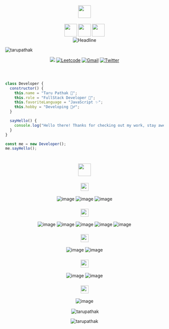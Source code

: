 <h1 align="center" style="color:#faebee">
  <img height="40px" src="https://img.shields.io/badge/-Hello world!👋-faebee?&style=for-the-badge&logoWidth=50" />
</h1>
<div align="center">
  <img height="40px" src="https://img.shields.io/badge/-I'm-faebee?&style=for-the-badge&logoWidth=50" />
  <img height="40px" src="https://img.shields.io/badge/-TARU-333d7a?&style=for-the-badge&logoWidth=50" />
  <img height="40px" src="https://img.shields.io/badge/-PATHAK-faebee?&style=for-the-badge&logoWidth=50" />

  <br>

  <img src="https://readme-typing-svg.herokuapp.com/?color=333d7a%&size=32&center=true&vCenter=true&width=600&height=50&pause=1000&vCenter=true&background=faebee&lines=Hi+there+I%27m+Taru+Pathak+%F0%9F%91%8B;Full-stack+Developer;Problem+Solver;Open%20Source%20Enthusiast;" alt="Headline" />

<p align="left"> <img src="https://komarev.com/ghpvc/?username=tarupathak&label=Profile%20views&color=0e75b6&style=flat" alt="tarupathak" /> </p>
  <a href="https://www.linkedin.com/in/taru-pathak-747660247/"><img src="https://img.shields.io/badge/LinkedIn-0077B5?style=for-the-badge&logo=linkedin&logoColor=white" /></a>
  <a href="https://leetcode.com/taru_pathak/"><img src="https://img.shields.io/badge/Leetcode-FFA500?style=for-the-badge&logo=leetcode&logoColor=white" alt="Leetcode" /></a>
  <a href="mailto:pathaktaru2002@gmail.com"><img src="https://img.shields.io/badge/Gmail-D14836?style=for-the-badge&logo=gmail&logoColor=white" alt="Gmail" /></a>
  <a href="https://x.com/PathakTaru2002"><img src="https://img.shields.io/badge/Twitter-1DA1F2?style=for-the-badge&logo=twitter&logoColor=white" alt="Twitter" /></a>
</div>
<br />


```js


class Developer {
  constructor() {
    this.name = "Taru Pathak 🚀";
    this.role = "FullStack Developer 🎨";
    this.favoriteLanguage = "JavaScript ✨";
    this.hobby = "Developing 🚴‍♂️";
  }

  sayHello() {
    console.log("Hello there! Thanks for checking out my work, stay awesome! 😎");
  }
}

const me = new Developer();
me.sayHello();


```

<h1 align="center">
  <img height="40px" src="https://img.shields.io/badge/-My Tech Stack-faebee?&style=for-the-badge&logoWidth=50" />
</h1>
<div align="center">
        
<h3 align="center">
  <img height="25px" src="https://img.shields.io/badge/-Languages-faebee?&style=for-the-badge&logoWidth=50" />
</h3>

![image](https://img.shields.io/badge/JavaScript-007ACC?style=for-the-badge&logo=javascript&logoColor=white)
![image](https://img.shields.io/badge/C%2B%2B-00599C?style=for-the-badge&logo=c%2B%2B&logoColor=white)
![image](https://img.shields.io/badge/Python-14354C?style=for-the-badge&logo=python&logoColor=white)

<h3 align="center">
  <img height="25px" src="https://img.shields.io/badge/-Frontend Frameworks and Libraries-faebee?&style=for-the-badge&logoWidth=50" />
</h3>

![image](https://img.shields.io/badge/React-%2320232a.svg?style=for-the-badge&logo=react&logoColor=%2361DAFB)
![image](https://img.shields.io/badge/Redux-%23764abc.svg?style=for-the-badge&logo=redux&logoColor=white)
![image](https://img.shields.io/badge/Context%20API-%2320232a.svg?style=for-the-badge&logo=react&logoColor=%2361DAFB)
![image](https://img.shields.io/badge/React%20Native-%2320232a.svg?style=for-the-badge&logo=react&logoColor=%2361DAFB)
![image](https://img.shields.io/badge/Next.js-000000?style=for-the-badge&logo=next.js&logoColor=white)

<h3 align="center">
  <img height="25px" src="https://img.shields.io/badge/-Backend Frameworks and Libraries-faebee?&style=for-the-badge&logoWidth=50" />
</h3>

![image](https://img.shields.io/badge/Node.js-43853D?style=for-the-badge&logo=node.js&logoColor=white)
![image](https://img.shields.io/badge/Express.js-404D59?style=for-the-badge&logo=express&logoColor=white)

<h3 align="center">
  <img height="25px" src="https://img.shields.io/badge/-Databases-faebee?&style=for-the-badge&logoWidth=50" />
</h3>

![image](https://img.shields.io/badge/MongoDB-4EA94B?style=for-the-badge&logo=mongodb&logoColor=white)
![image](https://img.shields.io/badge/Firebase-ffca28?style=for-the-badge&logo=firebase&logoColor=black)

<h3 align="center">
  <img height="25px" src="https://img.shields.io/badge/-Data Analysis-faebee?&style=for-the-badge&logoWidth=50" />
</h3>

![image](https://img.shields.io/badge/Data%20Analysis%20with%20Python-3776AB?style=for-the-badge&logo=python&logoColor=white)

</div>



<p align="center">&nbsp;<img align="center" src="https://github-readme-stats.vercel.app/api?username=tarupathak&show_icons=true&locale=en" alt="tarupathak" /></p>

<p align="center"><img align="center" src="https://github-readme-streak-stats.herokuapp.com/?user=tarupathak&" alt="tarupathak" /></p>
